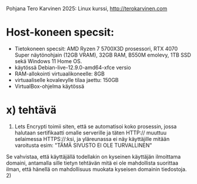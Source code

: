 Pohjana Tero Karvinen 2025: Linux kurssi, http://terokarvinen.com

# Host-koneen specsit:

- Tietokoneen specsit: AMD Ryzen 7 5700X3D prosessori, RTX 4070 Super näytönohjain (12GB VRAM), 32GB RAM, B550M emolevy, 1TB SSD sekä Windows 11 Home OS.
- käytössä Debian-live-12.9.0-amd64-xfce versio
- RAM-allokointi virtuaalikoneelle: 8GB
- virtuaaliselle kovalevylle tilaa jaettu: 150GB
- VirtualBox-ohjelma käytössä

# x) tehtävä

1) Lets Encrypti toimii siten, että se automatisoi koko prosessin, jossa halutaan sertifikaatti omalle serverille ja täten HTTP:// muuttuu selaimessa HTTPS://:ksi, ja yläreunassa ei näy käyttäjille mitään varoitusta esim: "TÄMÄ SIVUSTO EI OLE TURVALLINEN" <br>

Se vahvistaa, että käyttäjällä todellakin on kyseinen käyttäjän ilmoittama domaini, antamalla sille tietyn tehtävän mitä ei ole mahdollista suorittaa ilman, että hänellä on mahdollisuus muokata kyseisen domainin tiedostoja.
<br>
2) 


